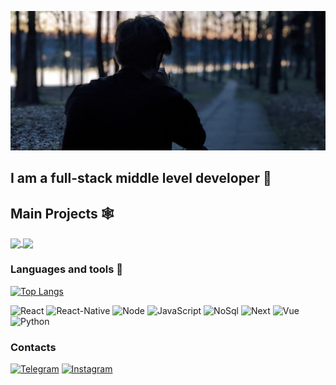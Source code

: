 [![Header](https://github.com/Oleg-cmd/oleg-cmd/blob/main/assets/photo.jpg)](https://t.me/OlegSelanta)

## I am a full-stack middle level developer 👋

## Main Projects 🕸

<div style="margin-bottom:15px">
<a  href="https://github.com/oleg-cmd/github-readme-stats">
  <img align="center" src="https://github-readme-stats.vercel.app/api/pin/?username=oleg-cmd&repo=Blank-app" />
</a>
<a  href="https://github.com/oleg-cmd/github-readme-stats">
  <img align="center" src="https://github-readme-stats.vercel.app/api/pin/?username=oleg-cmd&repo=Nextjs_Site" />
</a>
</div>

### Languages and tools 🎯

[![Top Langs](https://github-readme-stats.vercel.app/api/top-langs/?username=oleg-cmd&exclude_repo=github-readme-stats,anuraghazra.github.io)](https://github.com/anuraghazra/github-readme-stats)

![React](https://img.shields.io/badge/React-090909?style=for-the-badge&logo=react)
![React-Native](https://img.shields.io/badge/ReactNative-090909?style=for-the-badge&logo=react&logoColor=327182)
![Node](https://img.shields.io/badge/NodeJS-090909?style=for-the-badge&logo=node.js)
![JavaScript](https://img.shields.io/badge/JavaScript-090909?style=for-the-badge&logo=JavaScript)
![NoSql](https://img.shields.io/badge/NoSql-090909?style=for-the-badge&logo=mongodb)
![Next](https://img.shields.io/badge/Next-090909?style=for-the-badge&logo=next.js)
![Vue](https://img.shields.io/badge/Vue-090909?style=for-the-badge&logo=vue.js)
![Python](https://img.shields.io/badge/Python-090909?style=for-the-badge&logo=python)

### Contacts

[![Telegram](https://img.shields.io/badge/Telegram-090909?style=for-the-badge&logo=Telegram)](https://t.me/OlegSelanta)
[![Instagram](https://img.shields.io/badge/Instagram-090909?style=for-the-badge&logo=Instagram)](https://www.instagram.com/seliantaoleg/)
